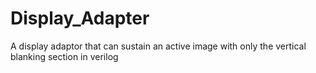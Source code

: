 # Display_Adapter
A display adaptor that can sustain an active image with only the vertical blanking section in verilog
